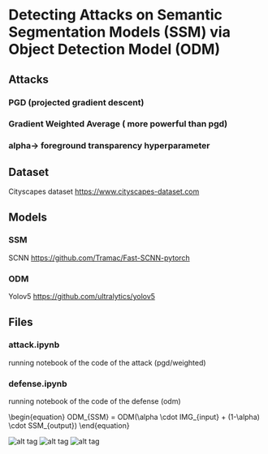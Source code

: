 # Detecting Attacks on Semantic Segmentation Models (SSM) via Object Detection Model (ODM)
## Attacks
### PGD (projected gradient descent)
### Gradient Weighted Average ( more powerful than pgd)

### alpha-> foreground transparency hyperparameter

## Dataset
Cityscapes dataset
<a> https://www.cityscapes-dataset.com </a>
## Models
### SSM
SCNN <a>https://github.com/Tramac/Fast-SCNN-pytorch</a>
### ODM
Yolov5 <a>https://github.com/ultralytics/yolov5</a>

## Files
### attack.ipynb
running notebook of the code of the attack (pgd/weighted)
### defense.ipynb
running notebook of the code of the defense (odm)

\begin{equation}
 ODM_{SSM} = ODM(\alpha \cdot IMG_{input} + (1-\alpha) \cdot SSM_{output})
\end{equation}

![alt tag](https://github.com/orel1212/MyWorks/blob/main/Deep%20Learning/SSMODM/%E2%80%8F%E2%80%8Falpha.PNG)
![alt tag](https://github.com/orel1212/MyWorks/blob/main/Deep%20Learning/SSMODM/%E2%80%8F%E2%80%8Fod_on_image.PNG)
![alt tag](https://github.com/orel1212/MyWorks/blob/main/Deep%20Learning/SSMODM/%E2%80%8F%E2%80%8Fexamples.PNG)
